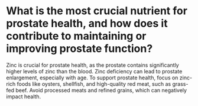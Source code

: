 # What is the most crucial nutrient for prostate health, and how does it contribute to maintaining or improving prostate function?

Zinc is crucial for prostate health, as the prostate contains significantly higher levels of zinc than the blood. Zinc deficiency can lead to prostate enlargement, especially with age. To support prostate health, focus on zinc-rich foods like oysters, shellfish, and high-quality red meat, such as grass-fed beef. Avoid processed meats and refined grains, which can negatively impact health.
